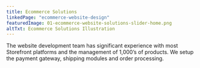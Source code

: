 ```yaml
---
title: Ecommerce Solutions
linkedPage: "ecommerce-website-design"
featuredImage: 01-ecommerce-website-solutions-slider-home.png
altTxt: Ecommerce Solutions Illustration
---
```


The website development team has significant experience with most Storefront platforms and the management of 1,000’s of products. We setup the payment gateway, shipping modules and order processing.
